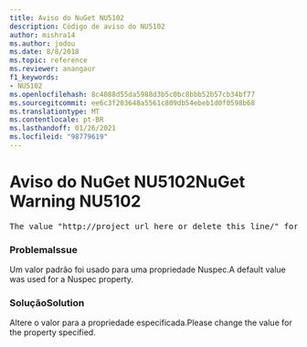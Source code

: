 ```yaml
---
title: Aviso do NuGet NU5102
description: Código de aviso do NU5102
author: mishra14
ms.author: jodou
ms.date: 8/8/2018
ms.topic: reference
ms.reviewer: anangaur
f1_keywords:
- NU5102
ms.openlocfilehash: 8c4088d55da5988d3b5c0bc8bbb52b57cb34bf77
ms.sourcegitcommit: ee6c3f203648a5561c809db54ebeb1d0f0598b68
ms.translationtype: MT
ms.contentlocale: pt-BR
ms.lasthandoff: 01/26/2021
ms.locfileid: "98779619"
---
```

# <a name="nuget-warning-nu5102"></a><span data-ttu-id="863b9-103">Aviso do NuGet NU5102</span><span class="sxs-lookup"><span data-stu-id="863b9-103">NuGet Warning NU5102</span></span>
<pre>The value "http://project_url_here_or_delete_this_line/" for ProjectUrl is a sample value and should be removed. Replace it with an appropriate value or remove it and rebuild your package.</pre>

### <a name="issue"></a><span data-ttu-id="863b9-104">Problema</span><span class="sxs-lookup"><span data-stu-id="863b9-104">Issue</span></span>

<span data-ttu-id="863b9-105">Um valor padrão foi usado para uma propriedade Nuspec.</span><span class="sxs-lookup"><span data-stu-id="863b9-105">A default value was used for a Nuspec property.</span></span>


### <a name="solution"></a><span data-ttu-id="863b9-106">Solução</span><span class="sxs-lookup"><span data-stu-id="863b9-106">Solution</span></span>

<span data-ttu-id="863b9-107">Altere o valor para a propriedade especificada.</span><span class="sxs-lookup"><span data-stu-id="863b9-107">Please change the value for the property specified.</span></span>

